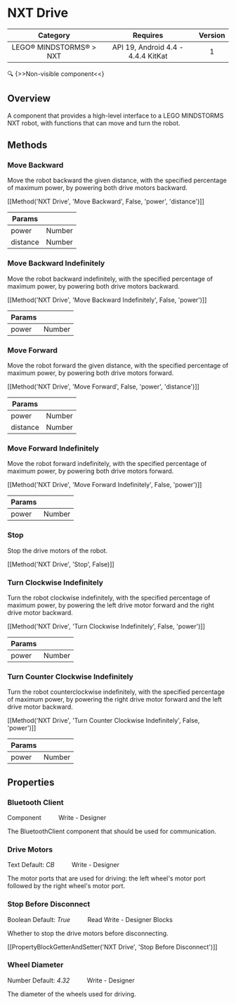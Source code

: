# NXT Drive

| Category | Requires | Version |
|:--------:|:-------:|:--------:|
|LEGO® MINDSTORMS® > NXT|API 19, Android 4.4 - 4.4.4 KitKat|1|

:mag: {>>Non-visible component<<}

## Overview

A component that provides a high-level interface to a LEGO MINDSTORMS NXT robot, with functions that can move and turn the robot.

## Methods

### Move Backward

Move the robot backward the given distance, with the specified percentage of maximum power, by powering both drive motors backward.

[[Method('NXT Drive', 'Move Backward', False, 'power', 'distance')]]

| Params | []() |
|--------|------|
|power|<span class="chip chip-number">Number</span>|
|distance|<span class="chip chip-number">Number</span>|


### Move Backward Indefinitely

Move the robot backward indefinitely, with the specified percentage of maximum power, by powering both drive motors backward.

[[Method('NXT Drive', 'Move Backward Indefinitely', False, 'power')]]

| Params | []() |
|--------|------|
|power|<span class="chip chip-number">Number</span>|


### Move Forward

Move the robot forward the given distance, with the specified percentage of maximum power, by powering both drive motors forward.

[[Method('NXT Drive', 'Move Forward', False, 'power', 'distance')]]

| Params | []() |
|--------|------|
|power|<span class="chip chip-number">Number</span>|
|distance|<span class="chip chip-number">Number</span>|


### Move Forward Indefinitely

Move the robot forward indefinitely, with the specified percentage of maximum power, by powering both drive motors forward.

[[Method('NXT Drive', 'Move Forward Indefinitely', False, 'power')]]

| Params | []() |
|--------|------|
|power|<span class="chip chip-number">Number</span>|


### Stop

Stop the drive motors of the robot.

[[Method('NXT Drive', 'Stop', False)]]

### Turn Clockwise Indefinitely

Turn the robot clockwise indefinitely, with the specified percentage of maximum power, by powering the left drive motor forward and the right drive motor backward.

[[Method('NXT Drive', 'Turn Clockwise Indefinitely', False, 'power')]]

| Params | []() |
|--------|------|
|power|<span class="chip chip-number">Number</span>|


### Turn Counter Clockwise Indefinitely

Turn the robot counterclockwise indefinitely, with the specified percentage of maximum power, by powering the right drive motor forward and the left drive motor backward.

[[Method('NXT Drive', 'Turn Counter Clockwise Indefinitely', False, 'power')]]

| Params | []() |
|--------|------|
|power|<span class="chip chip-number">Number</span>|


## Properties

### Bluetooth Client

<span class="chip chip-component">Component</span>&nbsp;&nbsp;&nbsp;&nbsp;&nbsp;&nbsp;&nbsp;&nbsp;&nbsp;&nbsp;<span class="chip chip-rw">Write</span> - <span class="chip chip-bd">Designer</span> 

The BluetoothClient component that should be used for communication.

### Drive Motors

<span class="chip chip-text">Text</span> <span class="chip chip-text">Default: <i>CB</i></span>&nbsp;&nbsp;&nbsp;&nbsp;&nbsp;&nbsp;&nbsp;&nbsp;&nbsp;&nbsp;<span class="chip chip-rw">Write</span> - <span class="chip chip-bd">Designer</span> 

The motor ports that are used for driving: the left wheel's motor port followed by the right wheel's motor port.

### Stop Before Disconnect

<span class="chip chip-boolean">Boolean</span> <span class="chip chip-boolean">Default: <i>True</i></span>&nbsp;&nbsp;&nbsp;&nbsp;&nbsp;&nbsp;&nbsp;&nbsp;&nbsp;&nbsp;<span class="chip chip-rw">Read</span> <span class="chip chip-rw">Write</span> - <span class="chip chip-bd">Designer</span> <span class="chip chip-bd">Blocks</span> 

Whether to stop the drive motors before disconnecting.

[[PropertyBlockGetterAndSetter('NXT Drive', 'Stop Before Disconnect')]]

### Wheel Diameter

<span class="chip chip-number">Number</span> <span class="chip chip-number">Default: <i>4.32</i></span>&nbsp;&nbsp;&nbsp;&nbsp;&nbsp;&nbsp;&nbsp;&nbsp;&nbsp;&nbsp;<span class="chip chip-rw">Write</span> - <span class="chip chip-bd">Designer</span> 

The diameter of the wheels used for driving.